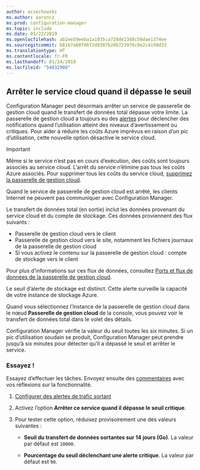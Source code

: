 ```yaml
---
author: aczechowski
ms.author: aaroncz
ms.prod: configuration-manager
ms.topic: include
ms.date: 01/22/2019
ms.openlocfilehash: ab2ee59eeba1a1035ca720de23d8c56dae1374ee
ms.sourcegitcommit: b8167a60fd6f2d8387b2db723976c0e2c4198d33
ms.translationtype: HT
ms.contentlocale: fr-FR
ms.lasthandoff: 01/24/2019
ms.locfileid: "54832908"
---
```

## <a name="bkmk_cmg"></a> Arrêter le service cloud quand il dépasse le seuil
<!--3735092-->

Configuration Manager peut désormais arrêter un service de passerelle de gestion cloud quand le transfert de données total dépasse votre limite. La passerelle de gestion cloud a toujours eu des [alertes](/sccm/core/clients/manage/cmg/monitor-clients-cloud-management-gateway#set-up-outbound-traffic-alerts) pour déclencher des notifications quand l’utilisation atteint des niveaux d’avertissement ou critiques. Pour aider à réduire les coûts Azure imprévus en raison d’un pic d’utilisation, cette nouvelle option désactive le service cloud. 

> [!Important]  
> Même si le service n’est pas en cours d’exécution, des coûts sont toujours associés au service cloud. L’arrêt du service n’élimine pas tous les coûts Azure associés. Pour supprimer tous les coûts du service cloud, [supprimez la passerelle de gestion cloud](/sccm/core/clients/manage/cmg/setup-cloud-management-gateway#modify-a-cmg).  
> 
> Quand le service de passerelle de gestion cloud est arrêté, les clients Internet ne peuvent pas communiquer avec Configuration Manager.  

Le transfert de données total (en sortie) inclut les données provenant du service cloud et du compte de stockage. Ces données proviennent des flux suivants :
- Passerelle de gestion cloud vers le client  
- Passerelle de gestion cloud vers le site, notamment les fichiers journaux de la passerelle de gestion cloud  
- Si vous activez le contenu sur la passerelle de gestion cloud : compte de stockage vers le client  

Pour plus d’informations sur ces flux de données, consultez [Ports et flux de données de la passerelle de gestion cloud](/sccm/core/clients/manage/cmg/plan-cloud-management-gateway#ports-and-data-flow).

Le seuil d’alerte de stockage est distinct. Cette alerte surveille la capacité de votre instance de stockage Azure.

Quand vous sélectionnez l’instance de la passerelle de gestion cloud dans le nœud **Passerelle de gestion cloud** de la console, vous pouvez voir le transfert de données total dans le volet des détails. 

Configuration Manager vérifie la valeur du seuil toutes les six minutes. Si un pic d’utilisation soudain se produit, Configuration Manager peut prendre jusqu’à six minutes pour détecter qu’il a dépassé le seuil et arrêter le service.


### <a name="try-it-out"></a>Essayez !

Essayez d’effectuer les tâches. Envoyez ensuite des [commentaires](/sccm/core/understand/find-help#product-feedback) avec vos réflexions sur la fonctionnalité.

1. [Configurer des alertes de trafic sortant](/sccm/core/clients/manage/cmg/monitor-clients-cloud-management-gateway#set-up-outbound-traffic-alerts)  

2. Activez l’option **Arrêter ce service quand il dépasse le seuil critique**.  

3. Pour tester cette option, réduisez provisoirement une des valeurs suivantes :  

    - **Seuil du transfert de données sortantes sur 14 jours (Go)**. La valeur par défaut est `10000`.  

    - **Pourcentage du seuil déclenchant une alerte critique**. La valeur par défaut est `90`.  

